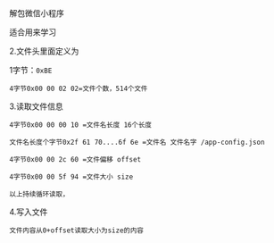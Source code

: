 解包微信小程序

适合用来学习

2.文件头里面定义为

  1字节：`0xBE` 
  
 	4字节0x00 00 02 02=文件个数，514个文件

3.读取文件信息

	4字节0x00 00 00 10 =文件名长度 16个长度

	文件名长度个字节0x2f 61 70....6f 6e =文件名 文件名字 /app-config.json

	4字节0x00 00 2c 60 =文件偏移 offset

	4字节0x00 00 5f 94 =文件大小 size

	以上持续循环读取，

4.写入文件

	文件内容从0+offset读取大小为size的内容
